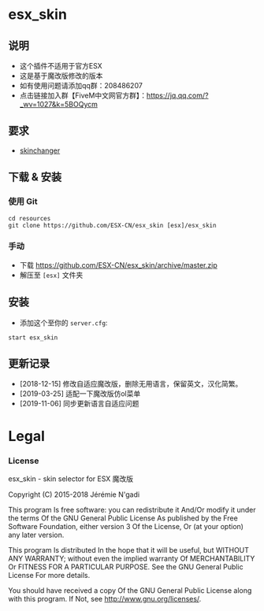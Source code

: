 # esx_skin

## 说明
- 这个插件不适用于官方ESX
- 这是基于魔改版修改的版本
- 如有使用问题请添加qq群：208486207
- 点击链接加入群【FiveM中文网官方群】：https://jq.qq.com/?_wv=1027&k=5BOQycm

## 要求
- [skinchanger](https://github.com/ESX-CN/skinchanger)

## 下载 & 安装

### 使用 Git
```
cd resources
git clone https://github.com/ESX-CN/esx_skin [esx]/esx_skin
```

### 手动
- 下载 https://github.com/ESX-CN/esx_skin/archive/master.zip
- 解压至 `[esx]` 文件夹

## 安装
- 添加这个至你的 `server.cfg`:

```
start esx_skin
```
## 更新记录
- [2018-12-15] 修改自适应魔改版，删除无用语言，保留英文，汉化简繁。
- [2019-03-25] 适配一下魔改版仿ol菜单
- [2019-11-06] 同步更新语言自适应问题

# Legal
### License
esx_skin - skin selector for ESX 魔改版

Copyright (C) 2015-2018 Jérémie N'gadi

This program Is free software: you can redistribute it And/Or modify it under the terms Of the GNU General Public License As published by the Free Software Foundation, either version 3 Of the License, Or (at your option) any later version.

This program Is distributed In the hope that it will be useful, but WITHOUT ANY WARRANTY; without even the implied warranty Of MERCHANTABILITY Or FITNESS FOR A PARTICULAR PURPOSE. See the GNU General Public License For more details.

You should have received a copy Of the GNU General Public License along with this program. If Not, see http://www.gnu.org/licenses/.
